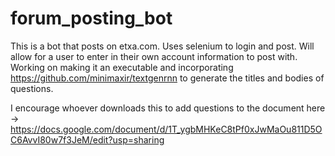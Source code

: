 # forum_posting_bot
This is a bot that posts on etxa.com.
Uses selenium to login and post. Will allow for a user to enter in their own account information to post with. Working on making it an executable and incorporating https://github.com/minimaxir/textgenrnn to generate the titles and bodies of questions. 

I encourage whoever downloads this to add questions to the document here -> https://docs.google.com/document/d/1T_ygbMHKeC8tPf0xJwMaOu811D5OC6AvvI80w7f3JeM/edit?usp=sharing
